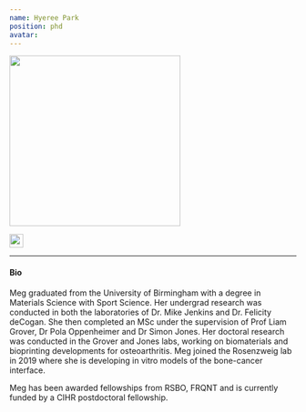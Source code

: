 ```yaml
---
name: Hyeree Park
position: phd
avatar:
---
```


<img width="300" src="{{site.url}}/images/people/{{page.avatar}}" data-action="zoom">

<a href="mailto:megan.cooke@mail.mcgill.ca"><i class="fa fa-envelope"></i></a>
<a href="https://twitter.com/megscooke"><i class="fa fa-twitter"></i></a>
<a href="https://www.linkedin.com/in/megan-cooke-04a9846a"><i class="fa fa-linkedin square"></i></a>
<a href="https://scholar.google.com/citations?user=d-28zGQAAAAJ&hl=en"><i class="ai ai-google-scholar-square"></i></a>
<a href="https://orcid.org/0000-0001-5254-7559"><img width="24px" src="{{site.url}}/images/logo/ORCID.png"></a>


<hr>

#### Bio
Meg graduated from the University of Birmingham with a degree in Materials Science with Sport Science.
Her undergrad research was conducted in both the laboratories of Dr. Mike Jenkins and Dr. Felicity deCogan. She then completed an MSc under the supervision of Prof Liam Grover, Dr Pola Oppenheimer and Dr Simon Jones. Her doctoral research was conducted in the Grover and Jones labs, working on biomaterials and bioprinting developments for osteoarthritis. Meg joined the Rosenzweig lab in 2019 where she is developing in vitro models of the bone-cancer interface.

Meg has been awarded fellowships from RSBO, FRQNT and is currently funded by a CIHR postdoctoral fellowship.
